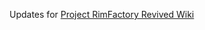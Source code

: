 Updates for [Project RimFactory Revived Wiki](https://github.com/zymex22/Project-RimFactory-Revived/wiki)